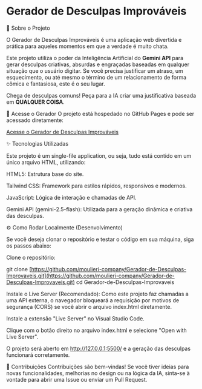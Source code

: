 # Gerador de Desculpas Improváveis
🚀 Sobre o Projeto

O Gerador de Desculpas Improváveis é uma aplicação web divertida e prática para aqueles momentos em que a verdade é muito chata.

Este projeto utiliza o poder da Inteligência Artificial do **Gemini API** para gerar desculpas criativas, absurdas e engraçadas baseadas em qualquer situação que o usuário digitar. Se você precisa justificar um atraso, um esquecimento, ou até mesmo o término de um relacionamento de forma cômica e fantasiosa, este é o seu lugar.

Chega de desculpas comuns! Peça para a IA criar uma justificativa baseada em **QUALQUER COISA**.

🔗 Acesse o Gerador
O projeto está hospedado no GitHub Pages e pode ser acessado diretamente:

[Acesse o Gerador de Desculpas Improváveis](https://moulieri-company.github.io/Gerador-de-Desculpas-Improvaveis/)

✨ Tecnologias Utilizadas

Este projeto é um single-file application, ou seja, tudo está contido em um único arquivo HTML, utilizando:

HTML5: Estrutura base do site.

Tailwind CSS: Framework para estilos rápidos, responsivos e modernos.

JavaScript: Lógica de interação e chamadas de API.

Gemini API (gemini-2.5-flash): Utilizada para a geração dinâmica e criativa das desculpas.

⚙️ Como Rodar Localmente (Desenvolvimento)

Se você deseja clonar o repositório e testar o código em sua máquina, siga os passos abaixo:

Clone o repositório:

git clone [https://github.com/moulieri-company/Gerador-de-Desculpas-Improvaveis.git](https://github.com/moulieri-company/Gerador-de-Desculpas-Improvaveis.git)
cd Gerador-de-Desculpas-Improvaveis

Instale o Live Server (Recomendado):
Como este projeto faz chamadas a uma API externa, o navegador bloqueará a requisição por motivos de segurança (CORS) se você abrir o arquivo index.html diretamente.

Instale a extensão "Live Server" no Visual Studio Code.

Clique com o botão direito no arquivo index.html e selecione "Open with Live Server".

O projeto será aberto em http://127.0.0.1:5500/ e a geração das desculpas funcionará corretamente.

🤝 Contribuições
Contribuições são bem-vindas! Se você tiver ideias para novas funcionalidades, melhorias no design ou na lógica da IA, sinta-se à vontade para abrir uma Issue ou enviar um Pull Request.
